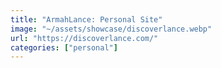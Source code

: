 ```yaml
---
title: "ArmahLance: Personal Site"
image: "~/assets/showcase/discoverlance.webp"
url: "https://discoverlance.com/"
categories: ["personal"]
---
```

